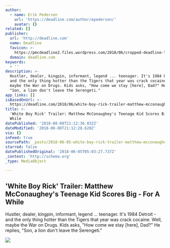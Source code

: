 ```yaml
---
author:
  - name: Erik Pedersen
    url: 'https://deadline.com/author/epedersen/'
    avatar: {}
related: []
publisher:
  url: 'http://deadline.com'
  name: Deadline
  favicon: >-
    https://pmcdeadline2.files.wordpress.com/2018/06/cropped-deadline-logo.png?w=192
  domain: deadline.com
keywords:
  - ''
description: >-
  Hustler, dealer, kingpin, informant, legend ... teenager. It's 1984 Detroit -
  and the only thing hotter than the Tigers that year was crack cocaine. Well,
  maybe the War on Drugs. Kids asks, "How come we stay [here], Dad?" He replies,
  "Son, a lion don't leave the Serengeti."
app_links: []
isBasedOnUrl: >-
  https://deadline.com/2018/06/white-boy-rick-trailer-matthew-mcconaughey-brian-tyree-henry-1202403166/amp/
title: >-
  'White Boy Rick' Trailer: Matthew McConaughey's Teenage Kid Scores Big - For A
  While
datePublished: '2018-08-08T21:12:36.032Z'
dateModified: '2018-08-08T21:12:28.620Z'
via: {}
inFeed: true
sourcePath: _posts/2018-06-05-white-boy-rick-trailer-matthew-mcconaugheys-teenage-kid.md
starred: false
datePublishedOriginal: '2018-06-05T05:03:27.737Z'
_context: 'http://schema.org'
_type: MediaObject

---
```

<article style=""><h1>'White Boy Rick' Trailer: Matthew McConaughey's Teenage Kid Scores Big - For A While</h1><p>Hustler, dealer, kingpin, informant, legend ... teenager. It's 1984 Detroit - and the only thing hotter than the Tigers that year was crack cocaine. Well, maybe the War on Drugs. Kids asks, "How come we stay [here], Dad?" He replies, "Son, a lion don't leave the Serengeti."</p><img src="https://pmcdeadline2.files.wordpress.com/2018/06/white-boy-rick.jpg?fit=440%2C330" /></article>
